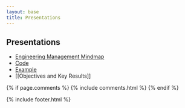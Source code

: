 ```yaml
---
layout: base
title: Presentations
---
```


## Presentations

* [Engineering Management Mindmap](engineering_management)
* [Code](code)
* [Example](example)
* [[Objectives and Key Results]]

{% if page.comments %}
	{% include comments.html %}
{% endif %}

{% include footer.html %}
